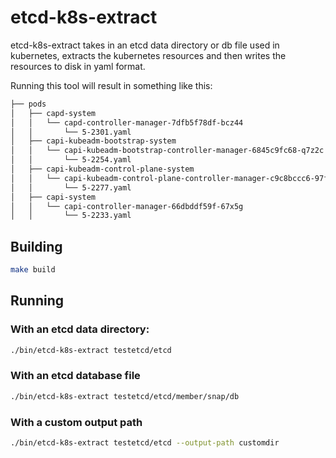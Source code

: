 # etcd-k8s-extract

etcd-k8s-extract takes in an etcd data directory or db file used in kubernetes, extracts the kubernetes resources and then writes the resources to disk in yaml format.

Running this tool will result in something like this:
```sh
├── pods
│   ├── capd-system
│   │   └── capd-controller-manager-7dfb5f78df-bcz44
│   │       └── 5-2301.yaml
│   ├── capi-kubeadm-bootstrap-system
│   │   └── capi-kubeadm-bootstrap-controller-manager-6845c9fc68-q7z2c
│   │       └── 5-2254.yaml
│   ├── capi-kubeadm-control-plane-system
│   │   └── capi-kubeadm-control-plane-controller-manager-c9c8bccc6-97fck
│   │       └── 5-2277.yaml
│   ├── capi-system
│   │   └── capi-controller-manager-66dbddf59f-67x5g
│   │       └── 5-2233.yaml
```

## Building 

```sh
make build
```

## Running

### With an etcd data directory:
```sh
./bin/etcd-k8s-extract testetcd/etcd
```

### With an etcd database file

```sh
./bin/etcd-k8s-extract testetcd/etcd/member/snap/db
```

### With a custom output path

```sh
./bin/etcd-k8s-extract testetcd/etcd --output-path customdir
```